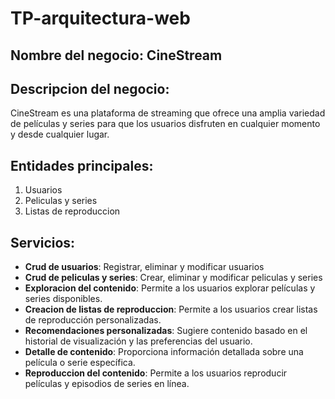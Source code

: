 # TP-arquitectura-web

## Nombre del negocio: CineStream

## Descripcion del negocio:
CineStream es una plataforma de streaming que ofrece una amplia variedad de películas y series para que los usuarios disfruten en cualquier momento y desde cualquier lugar.

## Entidades principales:
1. Usuarios
2. Peliculas y series
3. Listas de reproduccion

## Servicios:
- **Crud de usuarios**: Registrar, eliminar y modificar usuarios
- **Crud de peliculas y series**: Crear, eliminar y modificar peliculas y series
- **Exploracion del contenido**: Permite a los usuarios explorar películas y series disponibles.
- **Creacion de listas de reproduccion**: Permite a los usuarios crear listas de reproducción personalizadas.
- **Recomendaciones personalizadas**: Sugiere contenido basado en el historial de visualización y las preferencias del usuario.
- **Detalle de contenido**: Proporciona información detallada sobre una película o serie específica.
- **Reproduccion del contenido**: Permite a los usuarios reproducir películas y episodios de series en línea.
